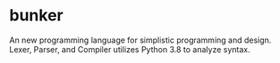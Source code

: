 # bunker
An new programming language for simplistic programming and design. Lexer, Parser, and Compiler utilizes Python 3.8 to analyze syntax.
